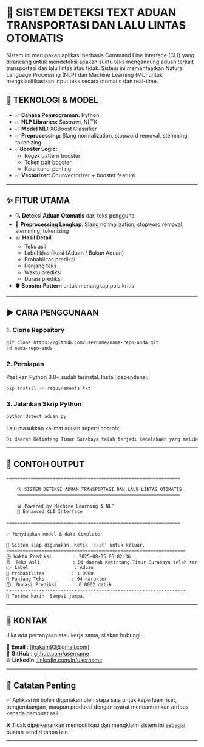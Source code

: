 # 🚦 **SISTEM DETEKSI TEXT ADUAN TRANSPORTASI DAN LALU LINTAS OTOMATIS**
Sistem ini merupakan aplikasi berbasis Command Line Interface (CLI) yang dirancang untuk mendeteksi apakah suatu teks mengandung aduan terkait transportasi dan lalu lintas atau tidak. Sistem ini memanfaatkan Natural Language Processing (NLP) dan Machine Learning (ML) untuk mengklasifikasikan input teks secara otomatis dan real-time.

## 🧠 **TEKNOLOGI & MODEL**
- ✅ **Bahasa Pemrograman:** Python
- ✅ **NLP Libraries:** Sastrawi, NLTK
- ✅ **Model ML:** XGBoost Classifier
- ✅ **Preprocessing:** Slang normalization, stopword removal, stemming, tokenizing
- ✅**Booster Logic:**
    - Regex pattern booster
    - Token pair booster
    - Kata kunci penting
- ✅ **Vectorizer:** Counvectorizer + booster feature

--- 

## ✨ **FITUR UTAMA**
- 🔍 **Deteksi Aduan Otomatis** dari teks pengguna
- 🧹 **Preprocessing Lengkap**: Slang normalization, stopword removal, stemming, tokenizing
- 📊 **Hasil Detail**:
    - Teks asli 
    - Label klasifikasi (Aduan / Bukan Aduan)
    - Probabilitas prediksi
    - Panjang teks 
    - Waktu prediksi
    - Durasi prediksi
- 🛡️ **Booster Pattern** untuk menangkap pola kritis

---

## ▶️ **CARA PENGGUNAAN**
### **1. Clone Repository**
```bash
git clone https://github.com/username/nama-repo-anda.git
cd nama-repo-anda
```
### **2. Persiapan**
Pastikan Python 3.8+ sudah terinstal. Install dependensi:
```bash
pip install -r requirements.txt
```
### **3. Jalankan Skrip Python**
```bash
python detect_aduan.py
```
Lalu masukkan kalimat aduan seperti contoh:
```bash
Di daerah Ketintang Timur Surabaya telah terjadi kecelakaan yang melibatkan 2 pengendara motor
```

---

## 🧪 **CONTOH OUTPUT**
```bash
================================================================
                                                            
    🔍 SISTEM DETEKSI ADUAN TRANSPORTASI DAN LALU LINTAS OTOMATIS                     
    ════════════════════════════════════════════════════════════                

    📊 Powered by Machine Learning & NLP                     
    🚀 Enhanced CLI Interface                                                              
                                                            
================================================================

✅ Menyiapkan model & data Complete!

📢 Sistem siap digunakan. Ketik 'exit' untuk keluar.
==================================================================
🕓 Waktu Prediksi        : 2025-08-05 05:02:36
🗒️  Teks Asli            : Di daerah Ketintang Timur Surabaya telah terjadi kecelakaan yang melibatkan 2 pengendara motor
👉 Label                 : Aduan
🔢 Probabilitas          : 1.0000
🧮 Panjang Teks          : 94 karakter
⏱️  Durasi Prediksi      : 0.0002 detik
------------------------------------------------------------------
👋 Terima kasih. Sampai jumpa.
```


---

## 📧 KONTAK
Jika ada pertanyaan atau kerja sama, silakan hubungi:

📩 **Email**   : [ihakam93@gmail.com]  
🐙 **GitHub**  : [github.com/username](https://github.com/IqbalHakam123)  
🌐 **LinkedIn**:[ linkedin.com/in/username](https://www.linkedin.com/in/iqbal-hakam)

---

## 📌 Catatan Penting
✅ Aplikasi ini boleh digunakan oleh siapa saja untuk keperluan riset, pengembangan, maupun produksi dengan syarat mencantumkan atribusi kepada pembuat asli.

❌ Tidak diperkenankan memodifikasi dan mengklaim sistem ini sebagai buatan sendiri tanpa izin.

---
